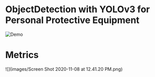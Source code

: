 # ObjectDetection with YOLOv3 for Personal Protective Equipment

![Demo](images/animation.gif)

# Metrics
![](images/Screen Shot 2020-11-08 at 12.41.20 PM.png)
